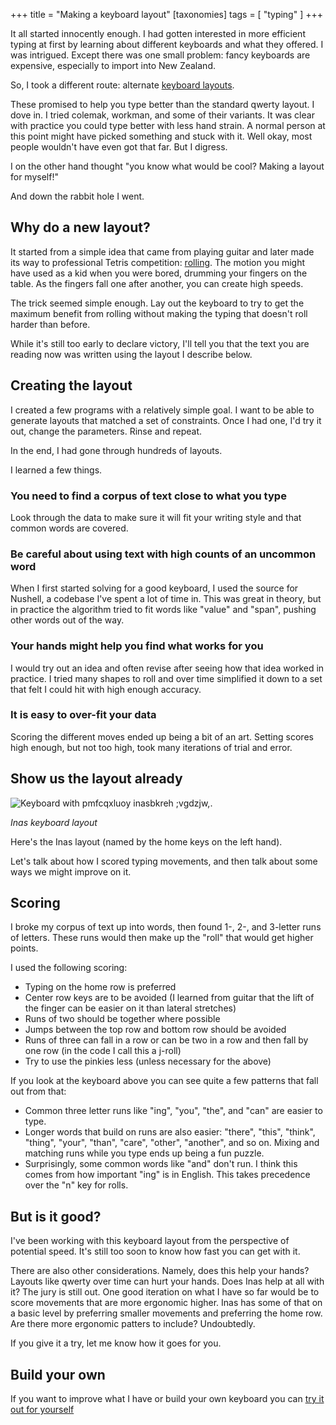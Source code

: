 +++
title = "Making a keyboard layout"
[taxonomies]
tags = [ "typing" ]
+++

It all started innocently enough. I had gotten interested in more efficient typing at first by learning about different keyboards and what they offered. I was intrigued. Except there was one small problem: fancy keyboards are expensive, especially to import into New Zealand.

So, I took a different route: alternate [keyboard layouts](https://paulguerin.medium.com/the-search-for-the-worlds-best-keyboard-layout-98d61b33b8e1).

These promised to help you type better than the standard qwerty layout. I dove in. I tried colemak, workman, and some of their variants. It was clear with practice you could type better with less hand strain. A normal person at this point might have picked something and stuck with it. Well okay, most people wouldn't have even got that far. But I digress.

I on the other hand thought "you know what would be cool? Making a layout for myself!"

And down the rabbit hole I went.

## Why do a new layout?

It started from a simple idea that came from playing guitar and later made its way to professional Tetris competition: [rolling](https://kotaku.com/nes-tetris-players-call-it-rolling-and-theyre-setting-1846767518). The motion you might have used as a kid when you were bored, drumming your fingers on the table. As the fingers fall one after another, you can create high speeds.

The trick seemed simple enough. Lay out the keyboard to try to get the maximum benefit from rolling without making the typing that doesn't roll harder than before.

While it's still too early to declare victory, I'll tell you that the text you are reading now was written using the layout I describe below.

## Creating the layout

I created a few programs with a relatively simple goal. I want to be able to generate layouts that matched a set of constraints. Once I had one, I'd try it out, change the parameters. Rinse and repeat.

In the end, I had gone through hundreds of layouts.

I learned a few things.

### You need to find a corpus of text close to what you type

Look through the data to make sure it will fit your writing style and that common words are covered.

### Be careful about using text with high counts of an uncommon word

When I first started solving for a good keyboard, I used the source for Nushell, a codebase I've spent a lot of time in. This was great in theory, but in practice the algorithm tried to fit words like "value" and "span", pushing other words out of the way.

### Your hands might help you find what works for you

I would try out an idea and often revise after seeing how that idea worked in practice. I tried many shapes to roll and over time simplified it down to a set that felt I could hit with high enough accuracy.

### It is easy to over-fit your data

Scoring the different moves ended up being a bit of an art. Setting scores high enough, but not too high, took many iterations of trial and error.

## Show us the layout already

![Keyboard with pmfcqxluoy inasbkreh ;vgdzjw,.](https://www.sophiajt.com/images/keyboard_layout.png)

_Inas keyboard layout_

Here's the Inas layout (named by the home keys on the left hand).

Let's talk about how I scored typing movements, and then talk about some ways we might improve on it.

## Scoring

I broke my corpus of text up into words, then found 1-, 2-, and 3-letter runs of letters. These runs would then make up the "roll" that would get higher points.

I used the following scoring:

- Typing on the home row is preferred
- Center row keys are to be avoided (I learned from guitar that the lift of the finger can be easier on it than lateral stretches)
- Runs of two should be together where possible
- Jumps between the top row and bottom row should be avoided
- Runs of three can fall in a row or can be two in a row and then fall by one row (in the code I call this a j-roll)
- Try to use the pinkies less (unless necessary for the above)

If you look at the keyboard above you can see quite a few patterns that fall out from that:

- Common three letter runs like "ing", "you", "the", and "can" are easier to type.
- Longer words that build on runs are also easier: "there", "this", "think", "thing", "your", "than", "care", "other", "another", and so on. Mixing and matching runs while you type ends up being a fun puzzle.
- Surprisingly, some common words like "and" don't run. I think this comes from how important "ing" is in English. This takes precedence over the "n" key for rolls.

## But is it good?

I've been working with this keyboard layout from the perspective of potential speed. It's still too soon to know how fast you can get with it.

There are also other considerations. Namely, does this help your hands? Layouts like qwerty over time can hurt your hands. Does Inas help at all with it? The jury is still out. One good iteration on what I have so far would be to score movements that are more ergonomic higher. Inas has some of that on a basic level by preferring smaller movements and preferring the home row. Are there more ergonomic patters to include? Undoubtedly.

If you give it a try, let me know how it goes for you.

## Build your own

If you want to improve what I have or build your own keyboard you can [try it out for yourself](https://github.com/sophiajt/create_keyboard_layouts)
